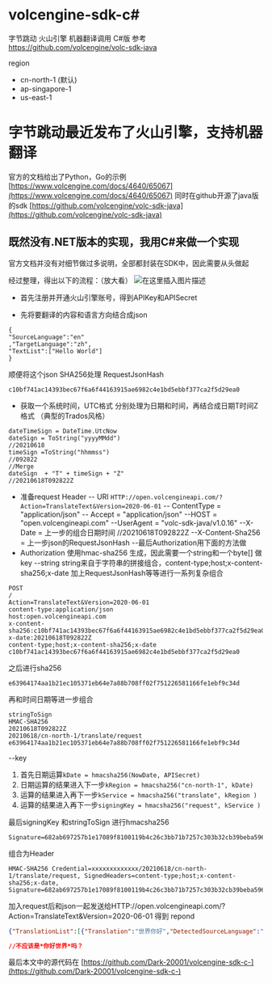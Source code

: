 # volcengine-sdk-c#

字节跳动 火山引擎 机器翻译调用 C#版
参考
https://github.com/volcengine/volc-sdk-java

region
- cn-north-1 (默认)
- ap-singapore-1
- us-east-1

# 字节跳动最近发布了火山引擎，支持机器翻译
官方的文档给出了Python，Go的示例
[https://www.volcengine.com/docs/4640/65067](https://www.volcengine.com/docs/4640/65067)
同时在github开源了java版的sdk
[https://github.com/volcengine/volc-sdk-java](https://github.com/volcengine/volc-sdk-java)


## 既然没有.NET版本的实现，我用C#来做一个实现
官方文档并没有对细节做过多说明，全部都封装在SDK中，因此需要从头做起

经过整理，得出以下的流程：（放大看）
![在这里插入图片描述](https://img-blog.csdnimg.cn/20210618181742524.png?x-oss-process=image/watermark,type_ZmFuZ3poZW5naGVpdGk,shadow_10,text_aHR0cHM6Ly9ibG9nLmNzZG4ubmV0L2RhcmtfMjAwMQ==,size_16,color_FFFFFF,t_70#pic_center)

- 首先注册并开通火山引擎账号，得到APIKey和APISecret

- 先将要翻译的内容和语言方向结合成json
```
{
"SourceLanguage":"en"
,"TargetLanguage":"zh",
"TextList":["Hello World"]
}
```
顺便将这个json SHA256处理 RequestJsonHash
```
c10bf741ac14393bec67f6a6f44163915ae6982c4e1bd5ebbf377ca2f5d29ea0
```
- 获取一个系统时间，UTC格式
分别处理为日期和时间，再结合成日期T时间Z 格式 （典型的Trados风格）
```
dateTimeSign = DateTime.UtcNow
dateSign = ToString("yyyyMMdd")
//20210618
timeSign =ToString("hhmmss")
//092822
//Merge
dateSign  + "T" + timeSign + "Z"
//20210618T092822Z
```
- 准备request Header
-- URI `HTTP://open.volcengineapi.com/?Action=TranslateText&Version=2020-06-01`
-- ContentType = "application/json"
-- Accept = "application/json"
--HOST = "open.volcengineapi.com"
--UserAgent = "volc-sdk-java/v1.0.16"
--X-Date = 上一步的组合日期时间 //20210618T092822Z
--X-Content-Sha256 = 上一步json的RequestJsonHash
--最后Authorization用下面的方法做
- Authorization 使用hmac-sha256 生成，因此需要一个string和一个byte[] 做key
--string
string来自于字符串的拼接组合，content-type;host;x-content-sha256;x-date 加上RequestJsonHash等等进行一系列复杂组合
```
POST
/
Action=TranslateText&Version=2020-06-01
content-type:application/json
host:open.volcengineapi.com
x-content-sha256:c10bf741ac14393bec67f6a6f44163915ae6982c4e1bd5ebbf377ca2f5d29ea0
x-date:20210618T092822Z
content-type;host;x-content-sha256;x-date
c10bf741ac14393bec67f6a6f44163915ae6982c4e1bd5ebbf377ca2f5d29ea0
```
之后进行sha256
```
e63964174aa1b21ec105371eb64e7a88b708ff02f751226581166fe1ebf9c34d
```
再和时间日期等进一步组合
```
stringToSign
HMAC-SHA256
20210618T092822Z
20210618/cn-north-1/translate/request
e63964174aa1b21ec105371eb64e7a88b708ff02f751226581166fe1ebf9c34d
```
--key 
1. 首先日期运算```kDate = hmacsha256(NowDate, APISecret)```
2. 日期运算的结果进入下一步```kRegion = hmacsha256("cn-north-1", kDate)```
3. 运算的结果进入再下一步```kService = hmacsha256("translate", kRegion )```
4. 运算的结果进入再下一步```signingKey = hmacsha256("request", kService )```

最后signingKey 和stringToSign 进行hmacsha256
```
Signature=682ab697257b1e17089f8100119b4c26c3bb71b7257c303b32cb39beba596bec
```
组合为Header
```
HMAC-SHA256 Credential=xxxxxxxxxxxxx/20210618/cn-north-1/translate/request, SignedHeaders=content-type;host;x-content-sha256;x-date, Signature=682ab697257b1e17089f8100119b4c26c3bb71b7257c303b32cb39beba596bec
```

加入request后和json一起发送给HTTP://open.volcengineapi.com/?Action=TranslateText&Version=2020-06-01
得到 repond
```json
{"TranslationList":[{"Translation":"世界你好","DetectedSourceLanguage":"","Extra":null}],"ResponseMetadata":{"RequestId":"02162401024121600000000000000000000ffff0ac264104e27ea","Action":"TranslateText","Version":"2020-06-01","Service":"translate","Region":"cn-north-1"}}

//不应该是*你好世界*吗？
```
最后本文中的源代码在
[https://github.com/Dark-20001/volcengine-sdk-c-](https://github.com/Dark-20001/volcengine-sdk-c-)


